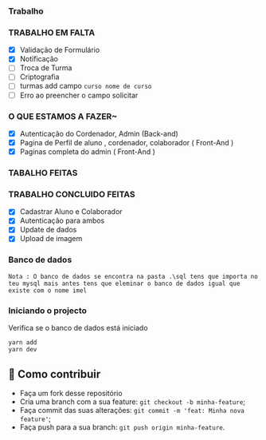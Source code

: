 ### Trabalho

### TRABALHO EM FALTA

- [x] Validação de Formulário
- [x] Notificação
- [ ] Troca de Turma
- [ ] Criptografia 
- [ ] turmas add campo ``curso nome de curso ``  
- [ ] Erro ao preencher o campo solicitar 
### O QUE ESTAMOS A FAZER~

- [x] Autenticação do Cordenador, Admin (Back-and)
- [x] Pagina de Perfil de aluno , cordenador, colaborador ( Front-And )
- [x] Paginas completa do admin ( Front-And )

### TABALHO FEITAS

### TRABALHO CONCLUIDO FEITAS

- [x] Cadastrar Aluno e Colaborador
- [x] Autenticação para ambos
- [x] Update de dados
- [x] Upload de imagem

### Banco de dados

`Nota : O banco de dados se encontra na pasta .\sql tens que importa no teu mysql mais antes tens que eleminar o banco de dados igual que existe com o nome imel `

### Iniciando o projecto

Verifica se o banco de dados está iniciado

```shell
yarn add
yarn dev
```

## 🤔 Como contribuir

- Faça um fork desse repositório
- Cria uma branch com a sua feature: `git checkout -b minha-feature`;
- Faça commit das suas alterações: `git commit -m 'feat: Minha nova feature'`;
- Faça push para a sua branch: `git push origin minha-feature`.
